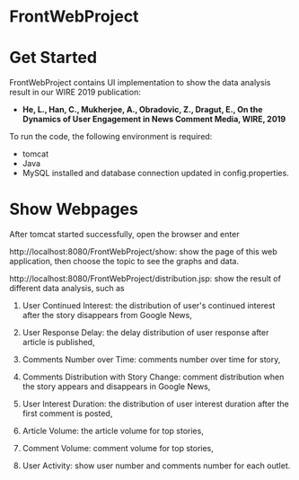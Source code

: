 # FrontWebProject
# Get Started

FrontWebProject contains UI implementation to show the data analysis result in our WIRE 2019 publication:

* **He, L., Han, C., Mukherjee, A., Obradovic, Z., Dragut, E., On the Dynamics of User Engagement in News Comment Media, WIRE, 2019**

To run the code, the following environment is required:
* tomcat
* Java
* MySQL installed and database connection updated in config.properties. 

# Show Webpages

After tomcat started successfully, open the browser and enter

http://localhost:8080/FrontWebProject/show: show the page of this web application, then choose the topic to see the graphs and data.

http://localhost:8080/FrontWebProject/distribution.jsp: show the result of different data analysis, such as

1) User Continued Interest: the distribution of user's continued interest after the story disappears from Google News,

2) User Response Delay: the delay distribution of user response after article is published,

3) Comments Number over Time: comments number over time for story,

4) Comments Distribution with Story Change: comment distribution when the story appears and disappears in Google News,

5) User Interest Duration: the distribution of user interest duration after the first comment is posted,

6) Article Volume: the article volume for top stories,

7) Comment Volume: comment volume for top stories,

8) User Activity: show user number and comments number for each outlet.
